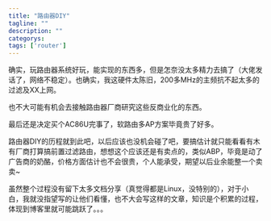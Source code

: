 ```yaml
---
title: "路由器DIY"
tagline: ""
description: ""
categorys: 
tags: ['router']
---
```


确实，玩路由器系统好玩，能实现的东西多，但是怎奈没太多精力去搞了（大佬发话了，网络不稳定）。也确实，我这硬件太陈旧，200多MHz的主频抗不起太多的过滤及XX上网。

也不大可能有机会去接触路由器厂商研究这些反商业化的东西。

最后还是决定买个AC86U完事了，软路由多AP方案毕竟贵了好多。


路由器DIY的历程就到此吧，以后应该也没机会碰了吧，要搞估计就只能看看有木有厂商打算搞前置过滤路由，想想这个应该还是有卖点的，类似ABP，毕竟是动了广告商的奶酪，价格方面估计也不会很贵，个人能承受，期望以后业余能整一个卖卖~

虽然整个过程没有留下太多文档分享（真觉得都是Linux，没特别的），对于小白，我就没指望写的让他们看懂，也不大会写这样的文章，知识是个积累的过程，体现到博客里就可能跳跃了。。。


